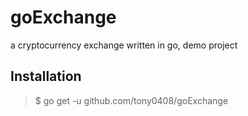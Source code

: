 # goExchange

a cryptocurrency exchange written in go, demo project

## Installation

> $ go get -u github.com/tony0408/goExchange
